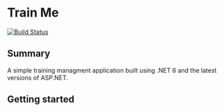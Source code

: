 # Train Me

[![Build Status](https://travis-ci.com/veronicakolarska/train-me-backend.svg?token=ozNfSL4DeZtWVEKvZDKz&branch=master)](https://travis-ci.com/veronicakolarska/train-me-backend)

## Summary

A simple training managment application built using .NET 6 and the latest versions of ASP.NET.

## Getting started
